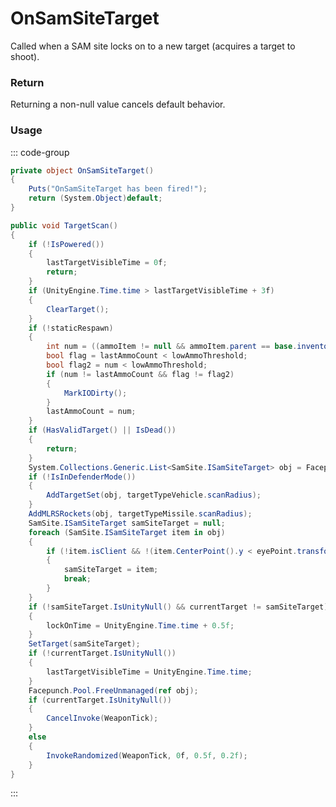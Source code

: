 # OnSamSiteTarget
<Badge type="info" text="Entity"/><Badge type="danger" text="Carbon Compatible"/><Badge type="warning" text="Oxide Compatible"/>
Called when a SAM site locks on to a new target (acquires a target to shoot).

### Return
Returning a non-null value cancels default behavior.

### Usage
::: code-group
```csharp [Example]
private object OnSamSiteTarget()
{
	Puts("OnSamSiteTarget has been fired!");
	return (System.Object)default;
}
```
```csharp [Source — Assembly-CSharp @ SamSite]
public void TargetScan()
{
	if (!IsPowered())
	{
		lastTargetVisibleTime = 0f;
		return;
	}
	if (UnityEngine.Time.time > lastTargetVisibleTime + 3f)
	{
		ClearTarget();
	}
	if (!staticRespawn)
	{
		int num = ((ammoItem != null && ammoItem.parent == base.inventory) ? ammoItem.amount : 0);
		bool flag = lastAmmoCount < lowAmmoThreshold;
		bool flag2 = num < lowAmmoThreshold;
		if (num != lastAmmoCount && flag != flag2)
		{
			MarkIODirty();
		}
		lastAmmoCount = num;
	}
	if (HasValidTarget() || IsDead())
	{
		return;
	}
	System.Collections.Generic.List<SamSite.ISamSiteTarget> obj = Facepunch.Pool.Get<System.Collections.Generic.List<SamSite.ISamSiteTarget>>();
	if (!IsInDefenderMode())
	{
		AddTargetSet(obj, targetTypeVehicle.scanRadius);
	}
	AddMLRSRockets(obj, targetTypeMissile.scanRadius);
	SamSite.ISamSiteTarget samSiteTarget = null;
	foreach (SamSite.ISamSiteTarget item in obj)
	{
		if (!item.isClient && !(item.CenterPoint().y < eyePoint.transform.position.y) && item.IsVisible(eyePoint.transform.position, item.SAMTargetType.scanRadius * 2f) && item.IsValidSAMTarget(staticRespawn))
		{
			samSiteTarget = item;
			break;
		}
	}
	if (!samSiteTarget.IsUnityNull() && currentTarget != samSiteTarget)
	{
		lockOnTime = UnityEngine.Time.time + 0.5f;
	}
	SetTarget(samSiteTarget);
	if (!currentTarget.IsUnityNull())
	{
		lastTargetVisibleTime = UnityEngine.Time.time;
	}
	Facepunch.Pool.FreeUnmanaged(ref obj);
	if (currentTarget.IsUnityNull())
	{
		CancelInvoke(WeaponTick);
	}
	else
	{
		InvokeRandomized(WeaponTick, 0f, 0.5f, 0.2f);
	}
}

```
:::
